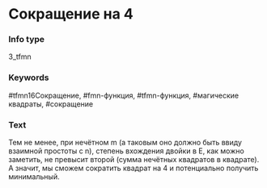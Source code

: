 # Сокращение на 4
### Info type
3_tfmn
### Keywords
#tfmn16Сокращение, #fmn-функция, #tfmn-функция, #магические квадраты, #сокращение
### Text
Тем не менее, при нечётном m (а таковым оно должно быть ввиду взаимной простоты с n), степень вхождения двойки в E, как можно заметить, не превысит второй (сумма нечётных квадратов в квадрате). А значит, мы сможем сократить квадрат на 4 и потенциально получить минимальный.